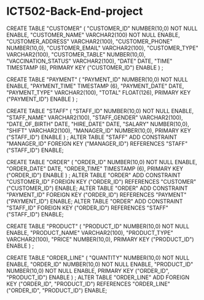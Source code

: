 # ICT502-Back-End-project

CREATE TABLE  "CUSTOMER" 
(	"CUSTOMER_ID" NUMBER(10,0) NOT NULL ENABLE, 
	"CUSTOMER_NAME" VARCHAR2(100) NOT NULL ENABLE, 
	"CUSTOMER_ADDRESS" VARCHAR2(100), 
	"CUSTOMER_PHONE" NUMBER(10,0), 
	"CUSTOMER_EMAIL" VARCHAR2(100), 
	"CUSTOMER_TYPE" VARCHAR2(100), 
	"CUSTOMER_TABLE" NUMBER(10,0), 
	"VACCINATION_STATUS" VARCHAR2(100), 
	"DATE" DATE, 
	"TIME" TIMESTAMP (6), 
	 PRIMARY KEY ("CUSTOMER_ID") ENABLE
) ;
   
 CREATE TABLE  "PAYMENT" 
(	"PAYMENT_ID" NUMBER(10,0) NOT NULL ENABLE, 
	"PAYMENT_TIME" TIMESTAMP (6), 
	"PAYMENT_DATE" DATE, 
	"PAYMENT_TYPE" VARCHAR2(100), 
	"TOTAL" FLOAT(126), 
	 PRIMARY KEY ("PAYMENT_ID") ENABLE
) ;

CREATE TABLE  "STAFF" 
(	"STAFF_ID" NUMBER(10,0) NOT NULL ENABLE, 
	"STAFF_NAME" VARCHAR2(100), 
	"STAFF_GENDER" VARCHAR2(100), 
	"DATE_OF_BIRTH" DATE, 
	"HIRE_DATE" DATE, 
	"SALARY" NUMBER(10,0), 
	"SHIFT" VARCHAR2(100), 
	"MANAGER_ID" NUMBER(10,0), 
	 PRIMARY KEY ("STAFF_ID") ENABLE
) ;
ALTER TABLE  "STAFF" ADD CONSTRAINT "MANAGER_ID" FOREIGN KEY ("MANAGER_ID")
REFERENCES  "STAFF" ("STAFF_ID") ENABLE;
    
CREATE TABLE  "ORDER" 
(	"ORDER_ID" NUMBER(10,0) NOT NULL ENABLE, 
	"ORDER_DATE" DATE, 
	"ORDER_TIME" TIMESTAMP (6), 
	 PRIMARY KEY ("ORDER_ID") ENABLE
) ;
ALTER TABLE  "ORDER" ADD CONSTRAINT "CUSTOMER_ID" FOREIGN KEY ("ORDER_ID")
REFERENCES  "CUSTOMER" ("CUSTOMER_ID") ENABLE;
ALTER TABLE  "ORDER" ADD CONSTRAINT "PAYMENT_ID" FOREIGN KEY ("ORDER_ID")
REFERENCES  "PAYMENT" ("PAYMENT_ID") ENABLE;
ALTER TABLE  "ORDER" ADD CONSTRAINT "STAFF_ID" FOREIGN KEY ("ORDER_ID")
REFERENCES  "STAFF" ("STAFF_ID") ENABLE;

CREATE TABLE  "PRODUCT" 
(	"PRODUCT_ID" NUMBER(10,0) NOT NULL ENABLE, 
	"PRODUCT_NAME" VARCHAR2(100), 
	"PRODUCT_TYPE" VARCHAR2(100), 
	"PRICE" NUMBER(10,0), 
	 PRIMARY KEY ("PRODUCT_ID") ENABLE
) ;

CREATE TABLE  "ORDER_LINE" 
(	"QUANTITY" NUMBER(10,0) NOT NULL ENABLE, 
	"ORDER_ID" NUMBER(10,0) NOT NULL ENABLE, 
	"PRODUCT_ID" NUMBER(10,0) NOT NULL ENABLE, 
	 PRIMARY KEY ("ORDER_ID", "PRODUCT_ID") ENABLE
) ;
ALTER TABLE  "ORDER_LINE" ADD FOREIGN KEY ("ORDER_ID", "PRODUCT_ID")
REFERENCES  "ORDER_LINE" ("ORDER_ID", "PRODUCT_ID") ENABLE;


